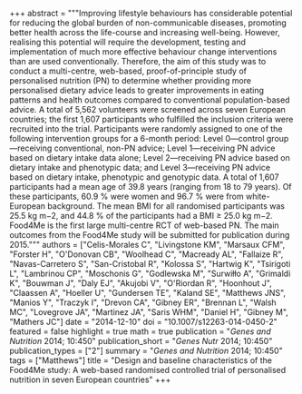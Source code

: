 +++
abstract = """Improving lifestyle behaviours has considerable potential for reducing the global burden of non-communicable diseases, promoting better health across the life-course and increasing well-being. However, realising this potential will require the development, testing and implementation of much more effective behaviour change interventions than are used conventionally. Therefore, the aim of this study was to conduct a multi-centre, web-based, proof-of-principle study of personalised nutrition (PN) to determine whether providing more personalised dietary advice leads to greater improvements in eating patterns and health outcomes compared to conventional population-based advice. A total of 5,562 volunteers were screened across seven European countries; the first 1,607 participants who fulfilled the inclusion criteria were recruited into the trial. Participants were randomly assigned to one of the following intervention groups for a 6-month period: Level 0—control group—receiving conventional, non-PN advice; Level 1—receiving PN advice based on dietary intake data alone; Level 2—receiving PN advice based on dietary intake and phenotypic data; and Level 3—receiving PN advice based on dietary intake, phenotypic and genotypic data. A total of 1,607 participants had a mean age of 39.8 years (ranging from 18 to 79 years). Of these participants, 60.9 % were women and 96.7 % were from white-European background. The mean BMI for all randomised participants was 25.5 kg m−2, and 44.8 % of the participants had a BMI ≥ 25.0 kg m−2. Food4Me is the first large multi-centre RCT of web-based PN. The main outcomes from the Food4Me study will be submitted for publication during 2015."""
authors = ["Celis-Morales C", "Livingstone KM", "Marsaux CFM", "Forster H", "O'Donovan CB", "Woolhead C", "Macready AL", "Fallaize R", "Navas-Carretero S", "San-Cristobal R", "Kolossa S", "Hartwig K", "Tsirigoti L", "Lambrinou CP", "Moschonis G", "Godlewska M", "Surwiłło A", "Grimaldi K", "Bouwman J", "Daly EJ", "Akujobi V", "O'Riordan R", "Hoonhout J", "Claassen A", "Hoeller U", "Gundersen TE", "Kaland SE", "Matthews JNS", "Manios Y", "Traczyk I", "Drevon CA", "Gibney ER", "Brennan L", "Walsh MC", "Lovegrove JA", "Martinez JA", "Saris WHM", "Daniel H", "Gibney M", "Mathers JC"]
date = "2014-12-10"
doi = "10.1007/s12263-014-0450-2"
featured = false
highlight = true
math = true
publication = "*Genes and Nutrition* 2014; 10:450"
publication_short = "*Genes Nutr* 2014; 10:450"
publication_types = ["2"]
summary = "*Genes and Nutrition* 2014; 10:450"
tags = ["Matthews"]
title = "Design and baseline characteristics of the Food4Me study: A web-based randomised controlled trial of personalised nutrition in seven European countries"
+++
